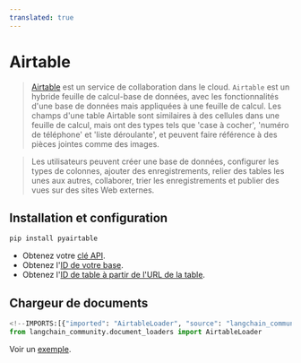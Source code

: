 ```yaml
---
translated: true
---
```


# Airtable

>[Airtable](https://en.wikipedia.org/wiki/Airtable) est un service de collaboration dans le cloud.
`Airtable` est un hybride feuille de calcul-base de données, avec les fonctionnalités d'une base de données mais appliquées à une feuille de calcul.
> Les champs d'une table Airtable sont similaires à des cellules dans une feuille de calcul, mais ont des types tels que 'case à cocher',
> 'numéro de téléphone' et 'liste déroulante', et peuvent faire référence à des pièces jointes comme des images.

>Les utilisateurs peuvent créer une base de données, configurer les types de colonnes, ajouter des enregistrements, relier des tables les unes aux autres, collaborer, trier les enregistrements
> et publier des vues sur des sites Web externes.

## Installation et configuration

```bash
pip install pyairtable
```

* Obtenez votre [clé API](https://support.airtable.com/docs/creating-and-using-api-keys-and-access-tokens).
* Obtenez l'[ID de votre base](https://airtable.com/developers/web/api/introduction).
* Obtenez l'[ID de table à partir de l'URL de la table](https://www.highviewapps.com/kb/where-can-i-find-the-airtable-base-id-and-table-id/#:~:text=Both%20the%20Airtable%20Base%20ID,URL%20that%20begins%20with%20tbl).

## Chargeur de documents

```python
<!--IMPORTS:[{"imported": "AirtableLoader", "source": "langchain_community.document_loaders", "docs": "https://api.python.langchain.com/en/latest/document_loaders/langchain_community.document_loaders.airtable.AirtableLoader.html", "title": "Airtable"}]-->
from langchain_community.document_loaders import AirtableLoader
```

Voir un [exemple](/docs/integrations/document_loaders/airtable).
